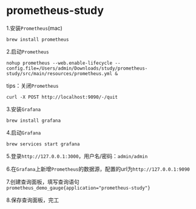 # prometheus-study
1.安装`Prometheus`(mac)
```shell
brew install prometheus
```
2.启动`Prometheus`
```shell
nohup prometheus --web.enable-lifecycle --config.file=/Users/admin/Downloads/study/prometheus-study/src/main/resources/prometheus.yml &
```
tips：关闭`Prometheus`
```shell
curl -X POST http://localhost:9090/-/quit
```
3.安装`Grafana`
```shell
brew install grafana
```
4.启动`Grafana`
```shell
brew services start grafana
```
5.登录`http://127.0.0.1:3000`，用户名/密码：`admin/admin`

6.在`Grafana`上新增`Prometheus`的数据源，配置的url为`http://127.0.0.1:9090`

7.创建查询面板，填写查询语句`prometheus_demo_gauge{application="prometheus-study"}`

8.保存查询面板，完工